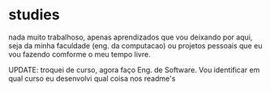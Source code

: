 # studies
nada muito trabalhoso, apenas aprendizados que vou deixando por aqui, seja da minha faculdade (eng. da computacao) ou projetos pessoais que eu vou fazendo comforme o meu tempo livre.

UPDATE: troquei de curso, agora faço Eng. de Software. Vou identificar em qual curso eu desenvolvi qual coisa nos readme's

